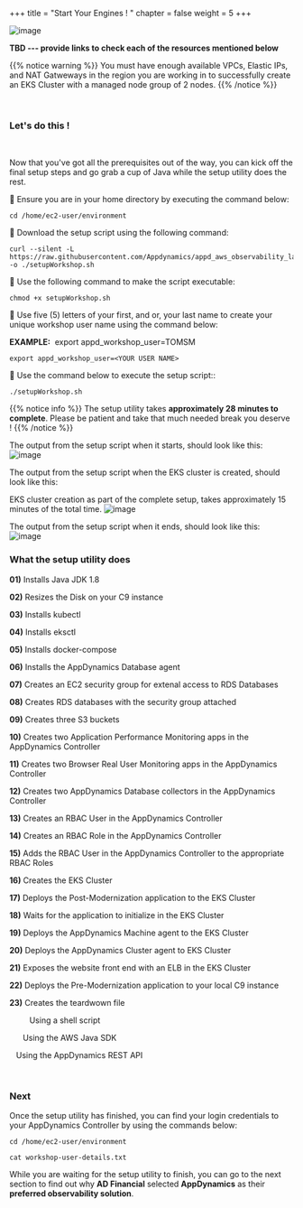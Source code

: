 +++
title = "Start Your Engines ! "
chapter = false
weight = 5
+++

![image](/images/workshop_setup/ad_team_tech_lead.png)

<i class='fas fa-asterisk'></i> **TBD --- provide links to check each of the resources mentioned below**

{{% notice warning %}}
You must have enough available VPCs, Elastic IPs, and NAT Gatweways in the region you are working in to successfully create an EKS Cluster with a managed node group of 2 nodes.
{{% /notice %}}

<br>

### Let's do this ! <i class='fas fa-cog fa-spin'></i>

<br>

Now that you've got all the prerequisites out of the way, you can kick off the final setup steps and go grab a cup of Java <i class='fas fa-coffee'></i> while the setup utility does the rest.

:small_blue_diamond: Ensure you are in your home directory by executing the command below:

```
cd /home/ec2-user/environment
```

:small_blue_diamond: Download the setup script using the following command:

```
curl --silent -L https://raw.githubusercontent.com/Appdynamics/appd_aws_observability_lab/main/setupWorkshop.sh -o ./setupWorkshop.sh
```

:small_blue_diamond: Use the following command to make the script executable:

```
chmod +x setupWorkshop.sh
```

:small_blue_diamond: Use five (5) letters of your first, and or, your last name to create your unique workshop user name using the command below:

**EXAMPLE:**&nbsp; export appd_workshop_user=TOMSM

```
export appd_workshop_user=<YOUR USER NAME>
```

:small_blue_diamond: Use the command below to execute the setup script::

```
./setupWorkshop.sh
```


{{% notice info %}}
The setup utility takes **approximately 28 minutes to complete**.  Please be patient and take that much needed break you deserve !
{{% /notice %}}

The output from the setup script when it starts, should look like this:
![image](/images/workshop_setup/setup-output-start.png)


The output from the setup script when the EKS cluster is created, should look like this:

<i class='fas fa-asterisk'></i> EKS cluster creation as part of the complete setup, takes approximately 15 minutes of the total time.
![image](/images/workshop_setup/setup-output-eks.png)


The output from the setup script when it ends, should look like this:
![image](/images/workshop_setup/setup-output-end.png)


### What the setup utility does

**01)** Installs Java JDK 1.8 <i class='fas fa-asterisk'></i>

**02)** Resizes the Disk on your C9 instance <i class='fas fa-asterisk'></i>

**03)** Installs kubectl <i class='fas fa-asterisk'></i>

**04)** Installs eksctl <i class='fas fa-asterisk'></i>

**05)** Installs docker-compose <i class='fas fa-asterisk'></i>

**06)** Installs the AppDynamics Database agent <i class='fas fa-asterisk'></i>

**07)** Creates an EC2 security group for extenal access to RDS Databases <i class='fas fa-asterisk'></i><i class='fas fa-asterisk'></i>

**08)** Creates RDS databases with the security group attached <i class='fas fa-asterisk'></i><i class='fas fa-asterisk'></i>

**09)** Creates three S3 buckets <i class='fas fa-asterisk'></i><i class='fas fa-asterisk'></i>

**10)** Creates two Application Performance Monitoring apps in the AppDynamics Controller <i class='fas fa-asterisk'></i><i class='fas fa-asterisk'></i><i class='fas fa-asterisk'></i>

**11)** Creates two Browser Real User Monitoring apps in the AppDynamics Controller <i class='fas fa-asterisk'></i><i class='fas fa-asterisk'></i><i class='fas fa-asterisk'></i>

**12)** Creates two AppDynamics Database collectors in the AppDynamics Controller <i class='fas fa-asterisk'></i><i class='fas fa-asterisk'></i><i class='fas fa-asterisk'></i>

**13)** Creates an RBAC User in the AppDynamics Controller <i class='fas fa-asterisk'></i><i class='fas fa-asterisk'></i><i class='fas fa-asterisk'></i>

**14)** Creates an RBAC Role in the AppDynamics Controller <i class='fas fa-asterisk'></i><i class='fas fa-asterisk'></i><i class='fas fa-asterisk'></i>

**15)** Adds the RBAC User in the AppDynamics Controller to the appropriate RBAC Roles <i class='fas fa-asterisk'></i><i class='fas fa-asterisk'></i><i class='fas fa-asterisk'></i>

**16)** Creates the EKS Cluster <i class='fas fa-asterisk'></i>

**17)** Deploys the Post-Modernization application to the EKS Cluster <i class='fas fa-asterisk'></i>

**18)** Waits for the application to initialize in the EKS Cluster

**19)** Deploys the AppDynamics Machine agent to the EKS Cluster <i class='fas fa-asterisk'></i>

**20)** Deploys the AppDynamics Cluster agent to EKS Cluster <i class='fas fa-asterisk'></i>

**21)** Exposes the website front end with an ELB in the EKS Cluster <i class='fas fa-asterisk'></i>

**22)** Deploys the Pre-Modernization application to your local C9 instance <i class='fas fa-asterisk'></i>

**23)** Creates the teardwown file


<i class='fas fa-asterisk'></i>&nbsp;&nbsp;&nbsp;&nbsp;&nbsp;&nbsp;&nbsp;&nbsp; Using a shell script 

<i class='fas fa-asterisk'></i><i class='fas fa-asterisk'></i>&nbsp;&nbsp;&nbsp;&nbsp;&nbsp; Using the AWS Java SDK

<i class='fas fa-asterisk'></i><i class='fas fa-asterisk'></i><i class='fas fa-asterisk'></i>&nbsp;&nbsp; Using the AppDynamics REST API

<br>

### Next

Once the setup utility has finished, you can find your login credentials to your AppDynamics Controller by using the commands below:

```
cd /home/ec2-user/environment

cat workshop-user-details.txt
```

While you are waiting for the setup utility to finish, you can go to the next section to find out why **AD Financial** selected **AppDynamics** as their **preferred observability solution**.